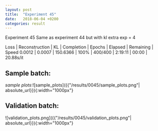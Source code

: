 ```yaml
---
layout: post
title:  "Experiment 45"
date:   2018-06-04 +0200
categories: result
---
```

Experiment 45
Same as experiment 44 but with kl extra exp = 4

Loss | Reconstruction | KL | Completion | Epochs | Elapsed | Remaining | Speed
0.0012 | 0.0007 | 150.6366 | 100% | 400/400 | 2:19:11 | 00:00 | 20.88s/it



## **Sample batch**:

_sample plots_:![sample_plots]({{"/results/0045/sample_plots.png"| absolute_url}}){:width="1000px"}

## **Validation batch**:

![validation_plots.png]({{"/results/0045/validation_plots.png"| absolute_url}}){:width="1000px"}
